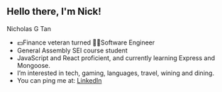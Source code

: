 ## Hello there, I'm Nick!
Nicholas G Tan
- 💵Finance veteran turned 👨‍💻Software Engineer
- General Assembly SEI course student
- JavaScript and React proficient, and currently learning Express and Mongoose.
- I’m interested in tech, gaming, languages, travel, wining and dining.
- You can ping me at: [LinkedIn](https://www.linkedin.com/in/nicholasgtan/)

<!---
nicholasgtan/nicholasgtan is a ✨ special ✨ repository because its `README.md` (this file) appears on your GitHub profile.
You can click the Preview link to take a look at your changes.
--->
